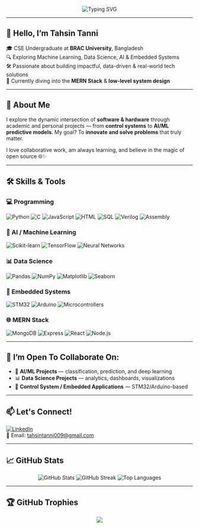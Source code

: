 <!-- HEADER: Centered intro banner -->
<p align="center">
  <img src="https://readme-typing-svg.herokuapp.com?font=Fira+Code&weight=500&size=22&pause=1000&center=true&vCenter=true&width=435&lines=👩‍💻+Welcome+to+Tahsin+Tanni's+GitHub+Profile!" alt="Typing SVG" />
</p>

---

## 👋 Hello, I’m **Tahsin Tanni**

🎓 CSE Undergraduate at **BRAC University**, Bangladesh  
🔍 Exploring Machine Learning, Data Science, AI & Embedded Systems  
🛠️ Passionate about building impactful, data-driven & real-world tech solutions  
🌱 Currently diving into the **MERN Stack** & **low-level system design**

---

## 💼 About Me

I explore the dynamic intersection of **software & hardware** through academic and personal projects — from **control systems** to **AI/ML predictive models**. My goal? To **innovate and solve problems** that truly matter.

I love collaborative work, am always learning, and believe in the magic of open source 🌐✨

---

## 🛠️ Skills & Tools

### 💻 Programming
![Python](https://img.shields.io/badge/Python-FFD43B?style=flat-square&logo=python&logoColor=blue)
![C](https://img.shields.io/badge/C-00599C?style=flat-square&logo=c&logoColor=white)
![JavaScript](https://img.shields.io/badge/JavaScript-F7DF1E?style=flat-square&logo=javascript&logoColor=black)
![HTML](https://img.shields.io/badge/HTML5-E34F26?style=flat-square&logo=html5&logoColor=white)
![SQL](https://img.shields.io/badge/SQL-4479A1?style=flat-square&logo=postgresql&logoColor=white)
![Verilog](https://img.shields.io/badge/Verilog-7D4698?style=flat-square&logo=verilog&logoColor=white)
![Assembly](https://img.shields.io/badge/Assembly-6E4C13?style=flat-square)

### 🤖 AI / Machine Learning
![Scikit-learn](https://img.shields.io/badge/Scikit--learn-F7931E?style=flat-square&logo=scikit-learn&logoColor=white)
![TensorFlow](https://img.shields.io/badge/TensorFlow-FF6F00?style=flat-square&logo=tensorflow&logoColor=white)
![Neural Networks](https://img.shields.io/badge/Neural%20Networks-5F5F5F?style=flat-square)

### 📊 Data Science
![Pandas](https://img.shields.io/badge/Pandas-150458?style=flat-square&logo=pandas)
![NumPy](https://img.shields.io/badge/NumPy-013243?style=flat-square&logo=numpy)
![Matplotlib](https://img.shields.io/badge/Matplotlib-FFFFFF?style=flat-square&logo=matplotlib)
![Seaborn](https://img.shields.io/badge/Seaborn-004B87?style=flat-square)

### 🧩 Embedded Systems
![STM32](https://img.shields.io/badge/STM32-03234B?style=flat-square)
![Arduino](https://img.shields.io/badge/Arduino-00979D?style=flat-square&logo=arduino&logoColor=white)
![Microcontrollers](https://img.shields.io/badge/Microcontrollers-6A1B9A?style=flat-square)

### 🌐 MERN Stack
![MongoDB](https://img.shields.io/badge/MongoDB-47A248?style=flat-square&logo=mongodb&logoColor=white)
![Express](https://img.shields.io/badge/Express.js-000000?style=flat-square&logo=express&logoColor=white)
![React](https://img.shields.io/badge/React-61DAFB?style=flat-square&logo=react&logoColor=black)
![Node.js](https://img.shields.io/badge/Node.js-339933?style=flat-square&logo=node.js&logoColor=white)

---

## 🚀 I’m Open To Collaborate On:
- 🤖 **AI/ML Projects** — classification, prediction, and deep learning  
- 📊 **Data Science Projects** — analytics, dashboards, visualizations  
- 🧠 **Control System / Embedded Applications** — STM32/Arduino-based

---

## 📫 Let's Connect!
[![LinkedIn](https://img.shields.io/badge/LinkedIn-Tanni-blue?style=flat-square&logo=linkedin)](https://www.linkedin.com/in/tahsin-tanni-120156215/)  
📧 Email: tahsintanni009@gmail.com

---

## 📈 GitHub Stats

<p align="center">
  <img src="https://github-readme-stats.vercel.app/api?username=TahsinTanni&show_icons=true&theme=radical" alt="GitHub Stats" />
  <img src="https://github-readme-streak-stats.herokuapp.com/?user=TahsinTanni&theme=radical" alt="GitHub Streak" />
  <img src="https://github-readme-stats.vercel.app/api/top-langs/?username=TahsinTanni&layout=compact&theme=radical" alt="Top Languages" />
</p>

---

## 🏆 GitHub Trophies

<p align="center">
  <img src="https://github-profile-trophy.vercel.app/?username=TahsinTanni&theme=algolia&no-frame=true&title=Stars,Commits,Followers,PullRequest,Issues" />
</p>

